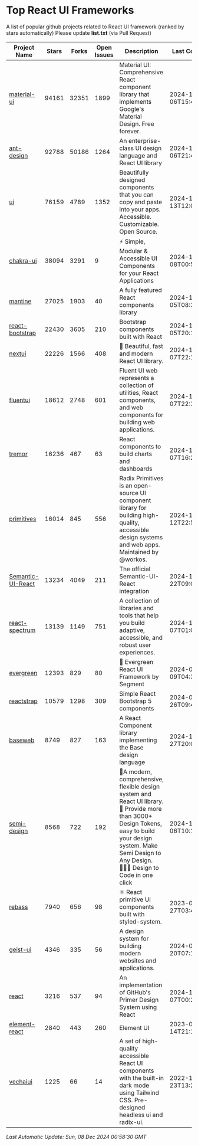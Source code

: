 # Top React UI Frameworks

A list of popular github projects related to React UI framework (ranked by stars automatically)
Please update **list.txt** (via Pull Request)

| Project Name | Stars | Forks | Open Issues | Description | Last Commit |
| ------------ | ----- | ----- | ----------- | ----------- | ----------- |
| [material-ui](https://github.com/mui/material-ui) |94161|32351|1899|Material UI: Comprehensive React component library that implements Google&#39;s Material Design. Free forever.|2024-12-06T15:46:30Z|
| [ant-design](https://github.com/ant-design/ant-design) |92788|50186|1264|An enterprise-class UI design language and React UI library|2024-12-06T21:46:34Z|
| [ui](https://github.com/shadcn-ui/ui) |76159|4789|1352|Beautifully designed components that you can copy and paste into your apps. Accessible. Customizable. Open Source.|2024-11-13T12:02:51Z|
| [chakra-ui](https://github.com/chakra-ui/chakra-ui) |38094|3291|9|⚡️ Simple, Modular &amp; Accessible UI Components for your React Applications|2024-12-08T00:58:27Z|
| [mantine](https://github.com/mantinedev/mantine) |27025|1903|40|A fully featured React components library|2024-12-05T08:36:55Z|
| [react-bootstrap](https://github.com/react-bootstrap/react-bootstrap) |22430|3605|210|Bootstrap components built with React|2024-12-05T20:15:31Z|
| [nextui](https://github.com/nextui-org/nextui) |22226|1566|408|🚀   Beautiful, fast and modern React UI library.|2024-12-07T22:11:00Z|
| [fluentui](https://github.com/microsoft/fluentui) |18612|2748|601|Fluent UI web represents a collection of utilities, React components, and web components for building web applications.|2024-12-07T22:35:30Z|
| [tremor](https://github.com/tremorlabs/tremor) |16236|467|63|React components to build charts and dashboards|2024-12-07T16:29:29Z|
| [primitives](https://github.com/radix-ui/primitives) |16014|845|556|Radix Primitives is an open-source UI component library for building high-quality, accessible design systems and web apps. Maintained by @workos.|2024-11-12T22:53:23Z|
| [Semantic-UI-React](https://github.com/Semantic-Org/Semantic-UI-React) |13234|4049|211|The official Semantic-UI-React integration|2024-11-22T09:09:59Z|
| [react-spectrum](https://github.com/adobe/react-spectrum) |13139|1149|751|A collection of libraries and tools that help you build adaptive, accessible, and robust user experiences.|2024-12-07T01:02:12Z|
| [evergreen](https://github.com/segmentio/evergreen) |12393|829|80|🌲 Evergreen React UI Framework by Segment|2024-07-09T04:30:28Z|
| [reactstrap](https://github.com/reactstrap/reactstrap) |10579|1298|309|Simple React Bootstrap 5 components|2024-09-26T09:40:49Z|
| [baseweb](https://github.com/uber/baseweb) |8749|827|163|A React Component library implementing the Base design language|2024-11-27T20:08:40Z|
| [semi-design](https://github.com/DouyinFE/semi-design) |8568|722|192|🚀A modern, comprehensive, flexible design system and React UI library. 🎨 Provide more than 3000+ Design Tokens, easy to build your design system. Make Semi Design to Any Design.  🧑🏻‍💻 Design to Code in one click |2024-12-06T10:11:07Z|
| [rebass](https://github.com/rebassjs/rebass) |7940|656|98|:atom_symbol: React primitive UI components built with styled-system.|2023-07-27T03:42:53Z|
| [geist-ui](https://github.com/geist-org/geist-ui) |4346|335|56|A design system for building modern websites and applications.|2024-07-20T07:18:46Z|
| [react](https://github.com/primer/react) |3216|537|94|An implementation of GitHub&#39;s Primer Design System using React|2024-12-07T00:26:55Z|
| [element-react](https://github.com/ElemeFE/element-react) |2840|443|260|Element UI|2023-01-14T21:13:08Z|
| [vechaiui](https://github.com/vechai/vechaiui) |1225|66|14|A set of high-quality accessible React UI components with the built-in dark mode using Tailwind CSS. Pre-designed headless ui and radix-ui.|2022-12-23T13:29:41Z|

*Last Automatic Update: Sun, 08 Dec 2024 00:58:30 GMT*